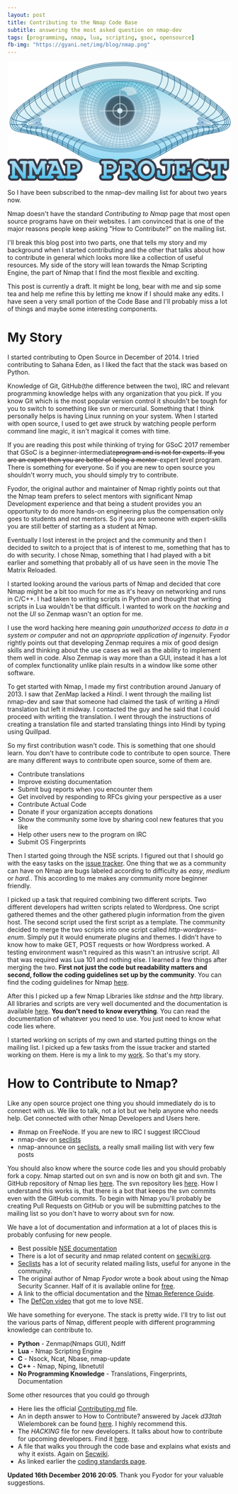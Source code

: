 ```yaml
---
layout: post
title: Contributing to the Nmap Code Base
subtitle: answering the most asked question on nmap-dev
tags: [programming, nmap, lua, scripting, gsoc, opensource]
fb-img: "https://gyani.net/img/blog/nmap.png"
---
```


![Nmap](/img/blog/nmap.png)

So I have been subscribed to the nmap-dev mailing list for about two years now.

Nmap doesn't have the standard *Contributing to Nmap* page that most open source programs have on their websites. I am convinced that is one of the major reasons people keep asking "How to Contribute?" on the mailing list.

I'll break this blog post into two parts, one that tells my story and my background when I started contributing and the other that talks about how to contribute in general which looks more like a collection of useful resources. My side of the story will lean towards the Nmap Scripting Engine, the part of Nmap that I find the most flexible and exciting.

This post is currently a draft. It might be long, bear with me and sip some tea and help me refine this by letting me know if I should make any edits. I have seen a very small portion of the Code Base and I'll probably miss a lot of things and maybe some interesting components.

# My Story

I started contributing to Open Source in December of 2014. I tried contributing to Sahana Eden, as I liked the fact that the stack was based on Python.

Knowledge of Git, GitHub(the difference between the two), IRC and relevant programming knowledge helps with any organization that you pick. If you know Git which is the most popular version control it shouldn't be tough for you to switch to something like svn or mercurial. Something that I think personally helps is having Linux running on your system. When I started with open source, I used to get awe struck by watching people perform command line magic, it isn't magical it comes with time.

If you are reading this post while thinking of trying for GSoC 2017 remember that GSoC is a beginner-intermediate~~program and is not for experts. If you are an expert then you are better of being a mentor~~-expert level program. There is something for everyone. So if you are new to open source you shouldn't worry much, you should simply try to contribute.

Fyodor, the original author and maintainer of Nmap rightly points out that the Nmap team prefers to select mentors with significant Nmap Development experience and that being a student provides you an opportunity to do more hands-on engineering plus the compensation only goes to students and not mentors. So if you are someone with expert-skills you are still better of starting as a student at Nmap.

Eventually I lost interest in the project and the community and then I decided to switch to a project that is of interest to me, something that has to do with security. I chose Nmap, something that I had played with a bit earlier and something that probably all of us have seen in the movie The Matrix Reloaded.

I started looking around the various parts of Nmap and decided that core Nmap might be a bit too much for me as it's heavy on networking and runs in C/C++.
I had taken to writing scripts in Python and thought that writing scripts in Lua wouldn't be that difficult. I wanted to work on the *hacking* and not the *UI* so Zenmap wasn't an option for me.

I use the word hacking here meaning *gain unauthorized access to data in a system or computer* and not *an appropriate application of ingenuity*. Fyodor rightly points out that developing Zenmap requires a mix of good design skills and thinking about the use cases as well as the ability to implement them well in code. Also Zenmap is way more than a GUI, instead it has a lot of complex functionality unlike plain results in a window like some other software.

To get started with Nmap, I made my first contribution around January of 2013. I saw that ZenMap lacked a *Hindi*. I went through the mailing list nmap-dev and saw that someone had claimed the task of writing a *Hindi* translation but left it midway. I contacted the guy and he said that I could proceed with writing the translation. I went through the instructions of creating a translation file and started translating things into Hindi by typing using Quillpad.

So my first contribution wasn't code. This is something that one should learn. You don't have to contribute code to contribute to open source. There are many different ways to contribute open source, some of them are.

- Contribute translations
- Improve existing documentation
- Submit bug reports when you encounter them
- Get involved by responding to RFCs giving your perspective as a user
- Contribute Actual Code
- Donate if your organization accepts donations
- Show the community some love by sharing cool new features that you like
- Help other users new to the program on IRC
- Submit OS Fingerprints

Then I started going through the NSE scripts. I figured out that I should go with the easy tasks on the [issue tracker](http://issues.nmap.org). One thing that we as a community can have on Nmap are bugs labeled according to difficulty as *easy*, *medium* or *hard.*. This according to me makes any community more beginner friendly.

I picked up a task that required combining two different scripts. Two different developers had written scripts related to Wordpress. One script gathered themes and the other gathered plugin information from the given host. The second script used the first script as a template. The community decided to merge the two scripts into one script called *http-wordpress-enum*. Simply put it would enumerate plugins and themes. I didn't have to know how to make GET, POST requests or how Wordpress worked. A testing environment wasn't required as this wasn't an intrusive script. All that was required was Lua 101 and nothing else. I learned a few things after merging the two. **First not just the code but readability matters and second, follow the coding guidelines set up by the community**. You can find the coding guidelines for Nmap [here](https://secwiki.org/w/Nmap/Code_Standards).

After this I picked up a few Nmap Libraries like *stdnse* and the *http* library. All libraries and scripts are very well documented and the documentation is available [here](https://nmap.org/nsedoc/index.html). **You don't need to know everything**. You can read the documentation of whatever you need to use. You just need to know what code lies where.

I started working on scripts of my own and started putting things on the mailing list. I picked up a few tasks from the issue tracker and started working on them. Here is my a link to my [work](https://svn.nmap.org/nmap-exp/gyani/). So that's my story.

# How to Contribute to Nmap?

Like any open source project one thing you should immediately do is to connect with us. We like to talk, not a lot but we help anyone who needs help. Get connected with other Nmap Developers and Users here.

- #nmap on FreeNode. If you are new to IRC I suggest IRCCloud
- nmap-dev on [seclists](http://seclists.org/nmap-dev/)
- nmap-announce on [seclists](http://seclists.org/nmap-announce/), a really small mailing list with very few posts

You should also know where the source code lies and you should probably fork a copy. Nmap started out on svn and is now on both git and svn. The GitHub repository of Nmap lies [here](https://github.com/nmap/nmap/). The svn repository lies [here](https://svn.nmap.org). How I understand this works is, that there is a bot that keeps the svn commits even with the GitHub commits. To begin with Nmap you'll probably be creating Pull Requests on GitHub or you will be submitting patches to the mailing list so you don't have to worry about svn for now.

We have a lot of documentation and information at a lot of places this is  probably confusing for new people.

- Best possible [NSE documentation](https://nmap.org/nsedoc/index.html)
- There is a lot of security and nmap related content on [secwiki.org](https://secwiki.org/w/Special:AllPages).
- [Seclists](http://seclists.org/) has a lot of security related mailing lists, useful for anyone in the community.
- The original author of Nmap *Fyodor* wrote a book about using the Nmap Security Scanner. Half of it is available online for [free](https://nmap.org/book/).
- A link to the official documentation and the [Nmap Reference Guide](https://nmap.org/docs.html).
- The [DefCon video](https://www.youtube.com/watch?v=M-Uq7YSfZ4I) that got me to love NSE.

We have something for everyone. The stack is pretty wide. I'll try to list out the various parts of Nmap, different people with different programming knowledge can contribute to.

- **Python** - Zenmap(Nmaps GUI), Ndiff
- **Lua** - Nmap Scripting Engine
- **C** - Nsock, Ncat, Nbase, nmap-update
- **C++** - Nmap, Nping, libnetutil
- **No Programming Knowledge** - Translations, Fingerprints, Documentation

Some other resources that you could go through

- Here lies the official [Contributing.md](https://github.com/nmap/nmap/blob/master/CONTRIBUTING.md) file.
- An in depth answer to How to Contribute? answered by Jacek *d33tah* Wielemborek can be found [here](http://seclists.org/nmap-dev/2014/q1/2). I highly recommend this.
- The *HACKING* file for new developers. It talks about how to contribute for upcoming developers. Find it [here](https://github.com/nmap/nmap/blob/master/HACKING).
- A file that walks you through the code base and explains what exists and why it exists. Again on [Secwiki](https://secwiki.org/w/Nmap/Code_walkthrough).
- As linked earlier the [coding standards page](https://secwiki.org/w/Nmap/Code_Standards).

**Updated 16th December 2016 20:05**. Thank you Fyodor for your valuable suggestions.
